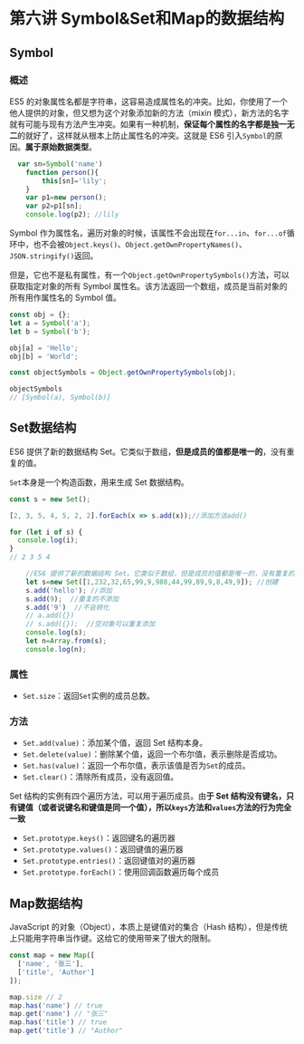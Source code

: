 # 第六讲 Symbol&Set和Map的数据结构

## Symbol

### 概述

ES5 的对象属性名都是字符串，这容易造成属性名的冲突。比如，你使用了一个他人提供的对象，但又想为这个对象添加新的方法（mixin 模式），新方法的名字就有可能与现有方法产生冲突。如果有一种机制，**保证每个属性的名字都是独一无二**的就好了，这样就从根本上防止属性名的冲突。这就是 ES6 引入`Symbol`的原因。**属于原始数据类型**。

````js
  var sn=Symbol('name')
    function person(){
        this[sn]='lily';
    }
    var p1=new person();
    var p2=p1[sn];
    console.log(p2); //lily
````

Symbol 作为属性名，遍历对象的时候，该属性不会出现在`for...in`、`for...of`循环中，也不会被`Object.keys()`、`Object.getOwnPropertyNames()`、`JSON.stringify()`返回。

但是，它也不是私有属性，有一个`Object.getOwnPropertySymbols()`方法，可以获取指定对象的所有 Symbol 属性名。该方法返回一个数组，成员是当前对象的所有用作属性名的 Symbol 值。

```javascript
const obj = {};
let a = Symbol('a');
let b = Symbol('b');

obj[a] = 'Hello';
obj[b] = 'World';

const objectSymbols = Object.getOwnPropertySymbols(obj);

objectSymbols
// [Symbol(a), Symbol(b)]
```

## Set数据结构

ES6 提供了新的数据结构 Set。它类似于数组，**但是成员的值都是唯一的**，没有重复的值。

`Set`本身是一个构造函数，用来生成 Set 数据结构。

```javascript
const s = new Set();

[2, 3, 5, 4, 5, 2, 2].forEach(x => s.add(x));//添加方法add()

for (let i of s) {
  console.log(i);
}
// 2 3 5 4
```

````js
    //ES6 提供了新的数据结构 Set。它类似于数组，但是成员的值都是唯一的，没有重复的值。
    let s=new Set([1,232,32,65,99,9,988,44,99,89,9,8,49,9]); //创建
    s.add('hello'); //添加
    s.add(9);  //重复的不添加
    s.add('9')  //不会转化
    // a.add({})   
    // s.add({});  //空对象可以重复添加
    console.log(s);
    let n=Array.from(s);
    console.log(n);
````

### 属性

- `Set.size`：返回`Set`实例的成员总数。

### 方法

- `Set.add(value)`：添加某个值，返回 Set 结构本身。
- `Set.delete(value)`：删除某个值，返回一个布尔值，表示删除是否成功。
- `Set.has(value)`：返回一个布尔值，表示该值是否为`Set`的成员。
- `Set.clear()`：清除所有成员，没有返回值。

Set 结构的实例有四个遍历方法，可以用于遍历成员。由**于 Set 结构没有键名，只有键值（或者说键名和键值是同一个值），所以`keys`方法和`values`方法的行为完全一致**

- `Set.prototype.keys()`：返回键名的遍历器
- `Set.prototype.values()`：返回键值的遍历器
- `Set.prototype.entries()`：返回键值对的遍历器
- `Set.prototype.forEach()`：使用回调函数遍历每个成员

## Map数据结构

JavaScript 的对象（Object），本质上是键值对的集合（Hash 结构），但是传统上只能用字符串当作键。这给它的使用带来了很大的限制。

```javascript
const map = new Map([
  ['name', '张三'],
  ['title', 'Author']
]);

map.size // 2
map.has('name') // true
map.get('name') // "张三"
map.has('title') // true
map.get('title') // "Author"
```